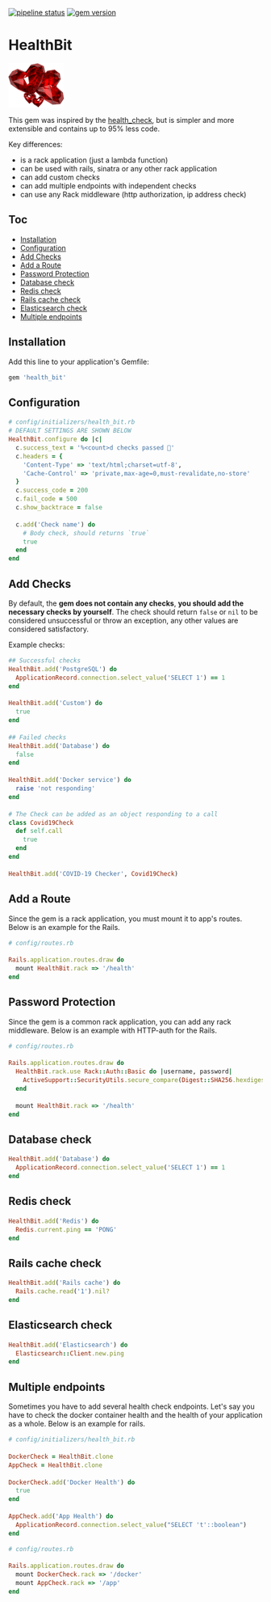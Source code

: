 [![pipeline status](https://travis-ci.com/shlima/health_bit.svg?branch=master)](https://travis-ci.com/shlima/health_bit) 
[![gem version](https://badge.fury.io/rb/health_bit.svg)](https://rubygems.org/gems/health_bit)

# HealthBit

![](./doc/logo.png?sanitize=true)

This gem was inspired by the [health_check](https://github.com/ianheggie/health_check), but is simpler and more 
extensible and contains up to 95% less code.

Key differences:
* is a rack application (just a lambda function)
* can be used with rails, sinatra or any other rack application
* can add custom checks
* can add multiple endpoints with independent checks
* can use any Rack middleware (http authorization, ip address check)

## Toc

* [Installation](#installation)
* [Configuration](#configuration)
* [Add Checks](#add-checks)
* [Add a Route](#add-a-route)
* [Password Protection](#password-protection)
* [Database check](#database-check)
* [Redis check](#redis-check)
* [Rails cache check](#rails-cache-check)
* [Elasticsearch check](#elasticsearch-check)
* [Multiple endpoints](#multiple-endpoints)

## Installation
    
Add this line to your application's Gemfile:

```ruby
gem 'health_bit'
```

## Configuration

```ruby
# config/initializers/health_bit.rb
# DEFAULT SETTINGS ARE SHOWN BELOW
HealthBit.configure do |c|
  c.success_text = '%<count>d checks passed 🎉'
  c.headers = { 
    'Content-Type' => 'text/html;charset=utf-8', 
    'Cache-Control' => 'private,max-age=0,must-revalidate,no-store' 
  }
  c.success_code = 200
  c.fail_code = 500
  c.show_backtrace = false

  c.add('Check name') do
    # Body check, should returns `true` 
    true
  end
end
```
        
## Add Checks

By default, the **gem does not contain any checks**, **you should add the 
necessary checks by yourself**. The check should return `false` or `nil` 
to be considered unsuccessful or throw an exception, any other 
values are considered satisfactory.

Example checks:

```ruby
## Successful checks
HealthBit.add('PostgreSQL') do
  ApplicationRecord.connection.select_value('SELECT 1') == 1
end

HealthBit.add('Custom') do
  true
end

## Failed checks
HealthBit.add('Database') do
  false
end

HealthBit.add('Docker service') do
  raise 'not responding'
end

# The Check can be added as an object responding to a call
class Covid19Check 
  def self.call
    true 
  end
end

HealthBit.add('COVID-19 Checker', Covid19Check)
```

## Add a Route

Since the gem is a rack application, you must mount it to app's 
routes. Below is an example for the Rails.

```ruby
# config/routes.rb

Rails.application.routes.draw do
  mount HealthBit.rack => '/health'
end
```

## Password Protection

Since the gem is a common rack application, you can add any rack
middleware. Below is an example with HTTP-auth for the Rails.

```ruby
# config/routes.rb

Rails.application.routes.draw do
  HealthBit.rack.use Rack::Auth::Basic do |username, password|
    ActiveSupport::SecurityUtils.secure_compare(Digest::SHA256.hexdigest(username), ::Digest::SHA256.hexdigest('user')) & ActiveSupport::SecurityUtils.secure_compare(Digest::SHA256.hexdigest(password), ::Digest::SHA256.hexdigest('password'))
  end
  
  mount HealthBit.rack => '/health'
end
```

## Database check

```ruby
HealthBit.add('Database') do
  ApplicationRecord.connection.select_value('SELECT 1') == 1
end
```

## Redis check

```ruby
HealthBit.add('Redis') do
  Redis.current.ping == 'PONG' 
end
```

## Rails cache check

```ruby
HealthBit.add('Rails cache') do
  Rails.cache.read('1').nil?
end
```

## Elasticsearch check

```ruby
HealthBit.add('Elasticsearch') do
  Elasticsearch::Client.new.ping
end
```

## Multiple endpoints

Sometimes you have to add several health check endpoints. Let's say 
you have to check the docker container health and the health 
of your application as a whole. Below is an example for rails.

```ruby
# config/initializers/health_bit.rb

DockerCheck = HealthBit.clone
AppCheck = HealthBit.clone

DockerCheck.add('Docker Health') do
  true
end

AppCheck.add('App Health') do
  ApplicationRecord.connection.select_value("SELECT 't'::boolean")
end
```

```ruby
# config/routes.rb

Rails.application.routes.draw do
  mount DockerCheck.rack => '/docker'
  mount AppCheck.rack => '/app'
end
```
